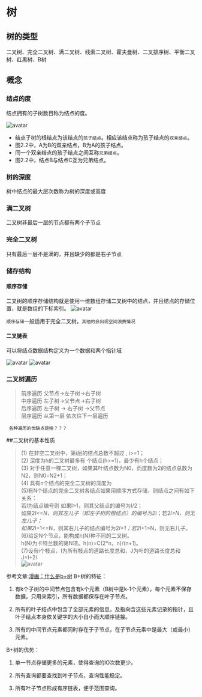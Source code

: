 # 树

## 树的类型 
二叉树、完全二叉树、满二叉树、线索二叉树、霍夫曼树、二叉排序树、平衡二叉树、红黑树、B树
## 概念

### 结点的度
结点拥有的子树数目称为结点的度。

![avatar](https://upload-images.jianshu.io/upload_images/7043118-cfa7c45bb8f1e332.png)
* 结点子树的根结点为该结点的`孩子结点`。相应该结点称为孩子结点的`双亲结点`。
* 图2.2中，A为B的双亲结点，B为A的孩子结点。
* 同一个双亲结点的孩子结点之间互称`兄弟结点`。
* 图2.2中，结点B与结点C互为兄弟结点。

### 树的深度
树中结点的最大层次数称为树的深度或高度

### 满二叉树
二叉树非最后一层的节点都有两个子节点
### 完全二叉树
只有最后一层不是满的，并且缺少的都是右子节点

### 储存结构
#### 顺序存储
二叉树的顺序存储结构就是使用一维数组存储二叉树中的结点，并且结点的存储位置，就是数组的下标索引。
![avatar](https://upload-images.jianshu.io/upload_images/7043118-3293242769696303.png)

`顺序存储`一般适用于完全二叉树。`其他的会出现空间浪费情况`

#### 二叉链表
可以将结点数据结构定义为一个数据和两个指针域

![avatar](https://upload-images.jianshu.io/upload_images/7043118-95cd18e8cc20316e.png)
![avatar](https://upload-images.jianshu.io/upload_images/7043118-73ae201506a7adc9.png)

### 二叉树遍历

> 前序遍历 父节点->左子树->右子树<br>
 中序遍历 左子树->父节点->右子树<br>
 后序遍历 左子树 -> 右子树 ->父节点<br>
 层序遍历   从第一层 依次往下一层遍历
 
``` 各种遍历的优缺点是啥？？？```
 
 

##二叉树的基本性质
> (1) 在非空二叉树中，第i层的结点总数不超过  , i>=1；<br>
(2) 深度为h的二叉树最多有 个结点(h>=1)，最少有h个结点；<br>
(3) 对于任意一棵二叉树，如果其叶结点数为N0，而度数为2的结点总数为N2，则N0=N2+1；<br>
(4) 具有n个结点的完全二叉树的深度为  <br>
(5)有N个结点的完全二叉树各结点如果用顺序方式存储，则结点之间有如下关系：<br>
           若I为结点编号则 如果I>1，则其父结点的编号为I/2；<br>
           如果2*I<=N，则其左儿子（即左子树的根结点）的编号为2*I；若2*I>N，则无左儿子；<br>
           如果2*I+1<=N，则其右儿子的结点编号为2*I+1；若2*I+1>N，则无右儿子。<br>
(6)给定N个节点，能构成h(N)种不同的二叉树。<br>
           h(N)为卡特兰数的第N项。h(n)=C(2*n，n)/(n+1)。<br>
(7)设有i个枝点，I为所有枝点的道路长度总和，J为叶的道路长度总和J=I+2i<br>
![avatar](http://dl.iteye.com/upload/picture/pic/90395/70fbf233-89b4-35b6-8582-61431b6fe025.jpg)

参考文章:[漫画：什么是b+树](https://blog.csdn.net/qq_26222859/article/details/80631121)
B+树的特征：

1. 有k个子树的中间节点包含有k个元素（B树中是k-1个元素），每个元素不保存数据，只用来索引，所有数据都保存在叶子节点。

2. 所有的叶子结点中包含了全部元素的信息，及指向含这些元素记录的指针，且叶子结点本身依关键字的大小自小而大顺序链接。

3. 所有的中间节点元素都同时存在于子节点，在子节点元素中是最大（或最小）元素。

B+树的优势：

1. 单一节点存储更多的元素，使得查询的IO次数更少。

2. 所有查询都要查找到叶子节点，查询性能稳定。

3. 所有叶子节点形成有序链表，便于范围查询。
